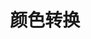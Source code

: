# <div class="iconfont icon-bg-colors" style="display: inline-block; font-size: 32px; margin: 10px"></div>颜色转换

<color-converter></color-converter>
